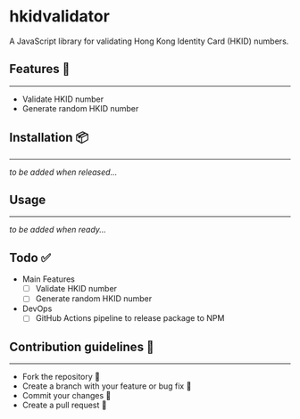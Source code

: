 # hkidvalidator

A JavaScript library for validating Hong Kong Identity Card (HKID) numbers.  

## Features 🤖
***
- Validate HKID number
- Generate random HKID number

## Installation 📦
***
<i>to be added when released...</i>

## Usage
***
<i>to be added when ready...</i>

## Todo ✅
- Main Features
  - [ ] Validate HKID number
  - [ ] Generate random HKID number
- DevOps
  - [ ] GitHub Actions pipeline to release package to NPM
## Contribution guidelines 📝
***
- Fork the repository 🍴
- Create a branch with your feature or bug fix 🎋
- Commit your changes 💽
- Create a pull request 🧰
